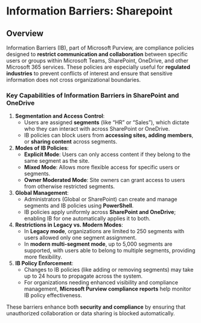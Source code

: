 # Information Barriers: Sharepoint

## Overview

Information Barriers (IB), part of Microsoft Purview, are compliance policies designed to **restrict communication and collaboration** between specific users or groups within Microsoft Teams, SharePoint, OneDrive, and other Microsoft 365 services. These policies are especially useful for **regulated industries** to prevent conflicts of interest and ensure that sensitive information does not cross organizational boundaries.

### **Key Capabilities of Information Barriers in SharePoint and OneDrive**

1. **Segmentation and Access Control**:
   * Users are assigned **segments** (like “HR” or “Sales”), which dictate who they can interact with across SharePoint or OneDrive.
   * IB policies can block users from **accessing sites, adding members**, or **sharing content** across segments.
2. **Modes of IB Policies**:
   * **Explicit Mode**: Users can only access content if they belong to the same segment as the site.
   * **Mixed Mode**: Allows more flexible access for specific users or segments.
   * **Owner Moderated Mode**: Site owners can grant access to users from otherwise restricted segments.
3. **Global Management**:
   * Administrators (Global or SharePoint) can create and manage segments and IB policies using **PowerShell**.
   * IB policies apply uniformly across **SharePoint and OneDrive**; enabling IB for one automatically applies it to both.
4. **Restrictions in Legacy vs. Modern Modes**:
   * In **Legacy mode**, organizations are limited to 250 segments with users allowed only one segment assignment.
   * In **modern multi-segment mode**, up to 5,000 segments are supported, with users able to belong to multiple segments, providing more flexibility.
5. **IB Policy Enforcement**:
   * Changes to IB policies (like adding or removing segments) may take up to 24 hours to propagate across the system.
   * For organizations needing enhanced visibility and compliance management, **Microsoft Purview compliance reports** help monitor IB policy effectiveness.

These barriers enhance both **security and compliance** by ensuring that unauthorized collaboration or data sharing is blocked automatically.
